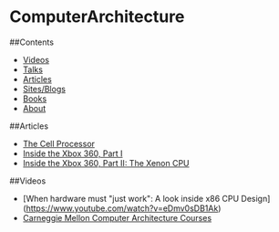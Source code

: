 # ComputerArchitecture

##Contents
* [Videos](#videos)
* [Talks](#Talks)
* [Articles](#articles)
* [Sites/Blogs](#sitesblogs)
* [Books](#books)
* [About](#about)

##Articles

* [The Cell Processor](http://www.blachford.info/computer/Cell/Cell0_v2.html) 
* [Inside the Xbox 360, Part I](http://arstechnica.com/features/2005/05/xbox360-1/)
* [Inside the Xbox 360, Part II: The Xenon CPU](http://arstechnica.com/features/2005/06/xbox360-2/)

##Videos
* [When hardware must "just work": A look inside x86 CPU Design] (https://www.youtube.com/watch?v=eDmv0sDB1Ak)
* [Carneggie Mellon Computer Architecture Courses](https://www.youtube.com/user/cmu18447/videos)
